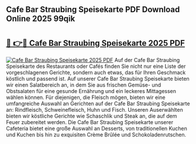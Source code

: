## Cafe Bar Straubing Speisekarte PDF Download Online 2025 99qik

# <h2><a href="http://gcctw1.nevu.top/?p=Cafe+Bar+Straubing+Speisekarte">🔗 👉🔴 Cafe Bar Straubing Speisekarte 2025 PDF</a></h2>

[![Cafe Bar Straubing Speisekarte 2025 PDF](https://i.imgur.com/dBaPXMq.png)](http://gcctw1.nevu.top/?p=Cafe+Bar+Straubing+Speisekarte)
Auf der Cafe Bar Straubing Speisekarte des Restaurants oder Cafés finden Sie nicht nur eine Liste der vorgeschlagenen Gerichte, sondern auch etwas, das für Ihren Geschmack köstlich und passend ist. Auf unserer Cafe Bar Straubing Speisekarte bieten wir einen Salatbereich an, in dem Sie aus frischen Gemüse- und Obstsalaten für eine gesunde Ernährung und ein leckeres Mittagessen wählen können. Für diejenigen, die Fleisch mögen, bieten wir eine umfangreiche Auswahl an Gerichten auf der Cafe Bar Straubing Speisekarte an: Rindfleisch, Schweinefleisch, Huhn und Fisch. Unseren Auserwählten bieten wir köstliche Gerichte wie Schaschlik und Steak an, die auf dem Feuer zubereitet werden. Die Cafe Bar Straubing Speisekarte unserer Cafeteria bietet eine große Auswahl an Desserts, von traditionellen Kuchen und Kuchen bis hin zu exquisiten Crème Brûlée und Schokoladenrutschen.
